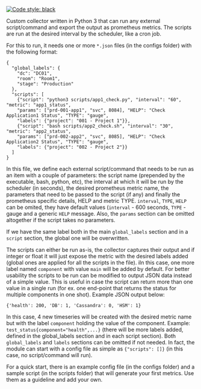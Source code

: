 [![Code style: black](https://img.shields.io/badge/code%20style-black-000000.svg)](https://github.com/psf/black)

Custom collector written in Python 3 that can run any external script/command and export the output as prometheus metrics. The scripts are run at the desired interval by the scheduler, like a cron job.

For this to run, it needs one or more `*.json` files (in the configs folder) with the following format:

```
{
  "global_labels": {
    "dc": "DC01",
    "room": "Room1",
    "stage": "Production"
  },
  "scripts": [
    {"script": "python3 scripts/app1_check.py", "interval": "60", "metric": "app1_status",
    "params": ["prd-001-app1", "svc", 8084], "HELP": "Check Application1 Status", "TYPE": "gauge",
    "labels": {"project": "001 - Project 1"}},
    {"script": "bash scripts/app2_check.sh", "interval": "30", "metric": "app2_status",
    "params": ["prd-002-app2", "svc", 8085], "HELP": "Check Application2 Status", "TYPE": "gauge",
    "labels": {"project": "002 - Project 2"}}
  ]
}
```

In this file, we define each external script/command that needs to be run as an item with a couple of parameters: the script name (prepended by the executable, bash, python, etc), the interval at which it will be run by the scheduler (in seconds), the desired prometheus metric name, the parameters that need to be passed to the script (if any) and finally the prometheus specific details, HELP and metric TYPE.
`interval`, `TYPE`, `HELP` can be omited, they have default values (`interval` - 600 seconds, `TYPE` - gauge and a generic `HELP` message. Also, the `params` section can be omitted altogether if the script takes no parameters.

If we have the same label both in the main `global_labels` section and in a `script` section, the global one will be overwritten.

The scripts can either be run as-is, the collector captures their output and if integer or float it will just expose the metric with the desired labels added (global ones are applied for all the scripts in the file). iIn this case, one more label named `component` with value `main` will be added by default. For better usability the scripts to be run can be modified to output JSON data instead of a simple value. This is useful in case the script can return more than one value in a single run (for ex. one end-point that returns the status for multiple components in one shot). Example JSON output below:

`{'health': 200, 'DB': 1, 'Cassandra': 0, 'HSM': 1}`

In this case, 4 new timeseries will be created with the desired metric name but with the label `component` holding the value of the component. Example:
`test_status{component="health",...}` (there will be more labels added, defined in the global_labels section and in each script section).
Both `global_labels` and `labels` sections can be omitted if not needed. In fact, the module can start with a config file as simple as `{"scripts": []}` (in this case, no script/command will run).

For a quick start, there is an example config file (in the configs folder) and a sample script (in the scripts folder) that will generate your first metrics. Use them as a guideline and add your own.
